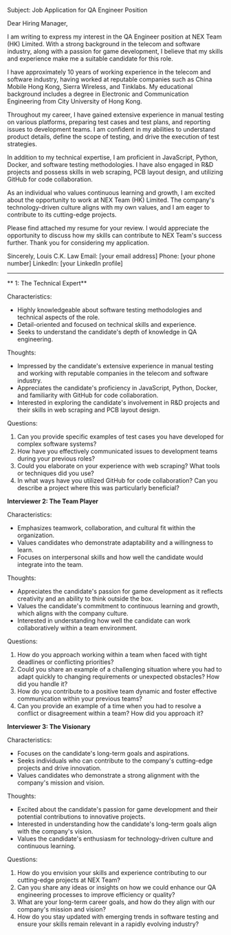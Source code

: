Subject: Job Application for QA Engineer Position

Dear Hiring Manager,

I am writing to express my interest in the QA Engineer position at NEX Team (HK) Limited. With a strong background in the telecom and software industry, along with a passion for game development, I believe that my skills and experience make me a suitable candidate for this role.

I have approximately 10 years of working experience in the telecom and software industry, having worked at reputable companies such as China Mobile Hong Kong, Sierra Wireless, and Tinklabs. My educational background includes a degree in Electronic and Communication Engineering from City University of Hong Kong.

Throughout my career, I have gained extensive experience in manual testing on various platforms, preparing test cases and test plans, and reporting issues to development teams. I am confident in my abilities to understand product details, define the scope of testing, and drive the execution of test strategies.

In addition to my technical expertise, I am proficient in JavaScript, Python, Docker, and software testing methodologies. I have also engaged in R&D projects and possess skills in web scraping, PCB layout design, and utilizing GitHub for code collaboration.

As an individual who values continuous learning and growth, I am excited about the opportunity to work at NEX Team (HK) Limited. The company's technology-driven culture aligns with my own values, and I am eager to contribute to its cutting-edge projects.

Please find attached my resume for your review. I would appreciate the opportunity to discuss how my skills can contribute to NEX Team's success further. Thank you for considering my application.

Sincerely,
Louis C.K. Law
Email: [your email address]
Phone: [your phone number]
LinkedIn: [your LinkedIn profile]

---

** 1: The Technical Expert**

Characteristics:
- Highly knowledgeable about software testing methodologies and technical aspects of the role.
- Detail-oriented and focused on technical skills and experience.
- Seeks to understand the candidate's depth of knowledge in QA engineering.

Thoughts:
- Impressed by the candidate's extensive experience in manual testing and working with reputable companies in the telecom and software industry.
- Appreciates the candidate's proficiency in JavaScript, Python, Docker, and familiarity with GitHub for code collaboration.
- Interested in exploring the candidate's involvement in R&D projects and their skills in web scraping and PCB layout design.

Questions:
1. Can you provide specific examples of test cases you have developed for complex software systems?
2. How have you effectively communicated issues to development teams during your previous roles?
3. Could you elaborate on your experience with web scraping? What tools or techniques did you use?
4. In what ways have you utilized GitHub for code collaboration? Can you describe a project where this was particularly beneficial?

**Interviewer 2: The Team Player**

Characteristics:
- Emphasizes teamwork, collaboration, and cultural fit within the organization.
- Values candidates who demonstrate adaptability and a willingness to learn.
- Focuses on interpersonal skills and how well the candidate would integrate into the team.

Thoughts:
- Appreciates the candidate's passion for game development as it reflects creativity and an ability to think outside the box.
- Values the candidate's commitment to continuous learning and growth, which aligns with the company culture.
- Interested in understanding how well the candidate can work collaboratively within a team environment.

Questions:
1. How do you approach working within a team when faced with tight deadlines or conflicting priorities?
2. Could you share an example of a challenging situation where you had to adapt quickly to changing requirements or unexpected obstacles? How did you handle it?
3. How do you contribute to a positive team dynamic and foster effective communication within your previous teams?
4. Can you provide an example of a time when you had to resolve a conflict or disagreement within a team? How did you approach it?

**Interviewer 3: The Visionary**

Characteristics:
- Focuses on the candidate's long-term goals and aspirations.
- Seeks individuals who can contribute to the company's cutting-edge projects and drive innovation.
- Values candidates who demonstrate a strong alignment with the company's mission and vision.

Thoughts:
- Excited about the candidate's passion for game development and their potential contributions to innovative projects.
- Interested in understanding how the candidate's long-term goals align with the company's vision.
- Values the candidate's enthusiasm for technology-driven culture and continuous learning.

Questions:
1. How do you envision your skills and experience contributing to our cutting-edge projects at NEX Team?
2. Can you share any ideas or insights on how we could enhance our QA engineering processes to improve efficiency or quality?
3. What are your long-term career goals, and how do they align with our company's mission and vision?
4. How do you stay updated with emerging trends in software testing and ensure your skills remain relevant in a rapidly evolving industry?

